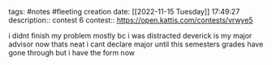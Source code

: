 tags: #notes #fleeting
creation date: [[2022-11-15 Tuesday]] 17:49:27
description:: contest 6
contest:: https://open.kattis.com/contests/vrwye5


i didnt finish my problem mostly bc i was distracted deverick is my major advisor now thats neat i cant declare major until this semesters grades have gone through but i have the form now

